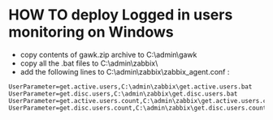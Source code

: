# HOW TO deploy Logged in users monitoring on Windows

* copy contents of gawk.zip archive to C:\admin\gawk
* copy all the .bat files to C:\admin\zabbix\ 
* add the following lines to C:\admin\zabbix\zabbix_agent.conf :

```
UserParameter=get.active.users,C:\admin\zabbix\get.active.users.bat
UserParameter=get.disc.users,C:\admin\zabbix\get.disc.users.bat
UserParameter=get.active.users.count,C:\admin\zabbix\get.active.users.count.bat
UserParameter=get.disc.users.count,C:\admin\zabbix\get.disc.users.count.bat
```
